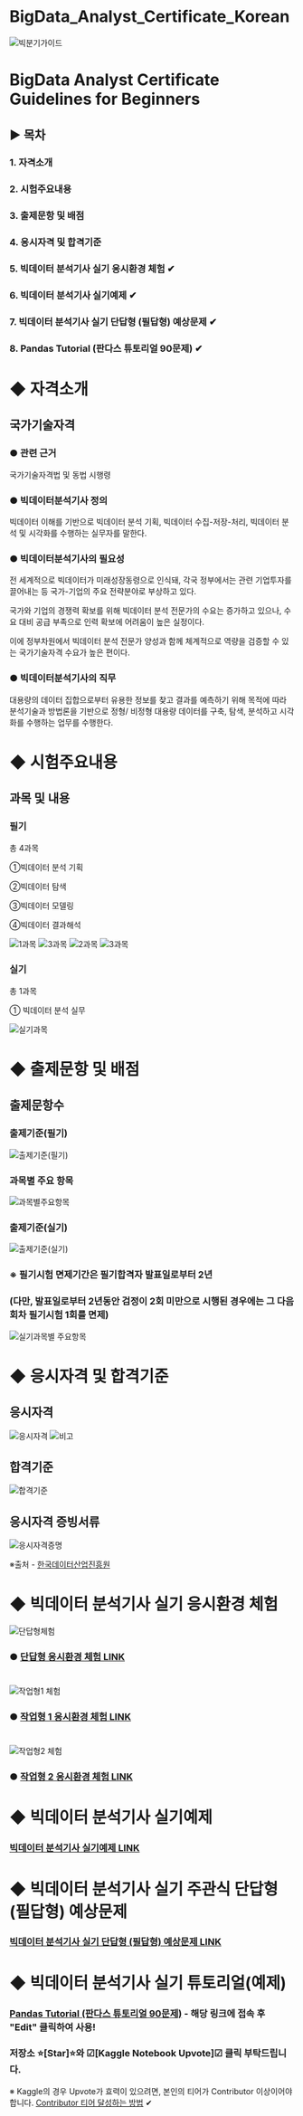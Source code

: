 # BigData_Analyst_Certificate_Korean
![빅분기가이드](https://user-images.githubusercontent.com/66030601/141610321-52df1d43-9721-4f84-96a9-301fe197e01e.PNG)

# BigData Analyst Certificate Guidelines for Beginners

## ▶ 목차
### 1. 자격소개
### 2. 시험주요내용
### 3. 출제문항 및 배점
### 4. 응시자격 및 합격기준
### 5. 빅데이터 분석기사 실기 응시환경 체험 ✔
### 6. 빅데이터 분석기사 실기예제  ✔
### 7. 빅데이터 분석기사 실기 단답형 (필답형) 예상문제 ✔
### 8. Pandas Tutorial (판다스 튜토리얼 90문제) ✔
#  ◆ 자격소개
## 국가기술자격
### ● 관련 근거

국가기술자격법 및 동법 시행령

### ● 빅데이터분석기사 정의

빅데이터 이해를 기반으로 빅데이터 분석 기획, 빅데이터 수집-저장-처리, 빅데이터 분석 및 시각화를 수행하는 실무자를 말한다.

### ● 빅데이터분석기사의 필요성
전 세계적으로 빅데이터가 미래성장동령으로 인식돼, 각국 정부에서는 관련 기업투자를 끌어내는 등 국가-기업의 주요 전략분야로 부상하고 있다.

국가와 기업의 경쟁력 확보를 위해 빅데이터 분석 전문가의 수요는 증가하고 있으나, 수요 대비 공급 부족으로 인력 확보에 어려움이 높은 실정이다.

이에 정부차원에서 빅데이터 분석 전문가 양성과 함께 체계적으로 역량을 검증할 수 있는 국가기술자격 수요가 높은 편이다.

### ● 빅데이터분석기사의 직무
대용량의 데이터 집합으로부터 유용한 정보를 찾고 결과를 예측하기 위해 목적에 따라 분석기술과 방법론을 기반으로 정형/ 비정형 대용량 데이터를 구축, 탐색, 분석하고 시각화를 수행하는 업무를 수행한다.

#  ◆ 시험주요내용
## 과목 및 내용
### 필기
총 4과목 

①빅데이터 분석 기획

②빅데이터 탐색

③빅데이터 모델링

④빅데이터 결과해석

![1과목](https://user-images.githubusercontent.com/66030601/141611655-1763c621-6db0-4e07-97d9-2ceb32bd9268.PNG)
![3과목](https://user-images.githubusercontent.com/66030601/141611679-a63dae6e-d8ce-415e-bb26-d0c92a399907.PNG)
![2과목](https://user-images.githubusercontent.com/66030601/141611623-26361c69-5a95-4dc2-a83d-66d40198a8eb.PNG)
![3과목](https://user-images.githubusercontent.com/66030601/141611418-bdbe1e42-076c-4782-a173-5ae352042f9b.PNG)

### 실기
총 1과목

① 빅데이터 분석 실무

![실기과목](https://user-images.githubusercontent.com/66030601/141611546-7f17eca1-8264-4ed4-8f34-e7d3d6823db1.PNG)

#  ◆ 출제문항 및 배점
## 출제문항수
### 출제기준(필기)
![출제기준(필기)](https://user-images.githubusercontent.com/66030601/141611731-3ceeb066-cb94-40e6-8255-c6bea8779514.PNG)
### 과목별 주요 항목
![과목별주요항목](https://user-images.githubusercontent.com/66030601/141611749-596a8c4d-ddd0-468e-a5ac-9ed7551caa98.PNG)
### 출제기준(실기)
![출제기준(실기)](https://user-images.githubusercontent.com/66030601/141611765-c3afd985-3cb0-4698-a3d1-c40213b07dd5.PNG)

### ※ 필기시험 면제기간은 필기합격자 발표일로부터 2년
### (다만, 발표일로부터 2년동안 검정이 2회 미만으로 시행된 경우에는 그 다음 회차 필기시험 1회를 면제)
![실기과목별 주요항목](https://user-images.githubusercontent.com/66030601/141611813-e21cb0ea-ee29-4090-8d4a-a370fb2fdd7f.PNG)

#  ◆ 응시자격 및 합격기준
## 응시자격
![응시자격](https://user-images.githubusercontent.com/66030601/141611887-268db871-4c67-4a36-a84c-35367af2c6be.PNG)
![비고](https://user-images.githubusercontent.com/66030601/141611930-92b5ba7a-552f-49d5-bef2-f5810256aac8.PNG)

## 합격기준
![합격기준](https://user-images.githubusercontent.com/66030601/141611982-986e56df-b492-42f8-a4dd-7a9e2c71c33d.PNG)

## 응시자격 증빙서류
![응시자격증명](https://user-images.githubusercontent.com/66030601/141611999-13def768-e8c2-4ea0-b27f-23d42de5fe40.PNG)

 ※출처 - [한국데이터산업진흥원](https://www.dataq.or.kr/www/sub/a_07.do)

#  ◆ 빅데이터 분석기사 실기 응시환경 체험 
![단답형체험](https://user-images.githubusercontent.com/66030601/141612417-001f4ce6-a55b-4783-a5ad-1028ea0a8d9a.PNG)
### ● [단답형 응시환경 체험 LINK](https://dataq.goorm.io/exam/116674/%EC%B2%B4%ED%97%98%ED%95%98%EA%B8%B0/quiz/1)
#
![작업형1 체험](https://user-images.githubusercontent.com/66030601/141612438-4c608928-669c-4126-b73a-b887a12432f2.PNG)
### ● [작업형 1 응시환경 체험 LINK](https://dataq.goorm.io/exam/116674/%EC%B2%B4%ED%97%98%ED%95%98%EA%B8%B0/quiz/2)
#
![작업형2 체험](https://user-images.githubusercontent.com/66030601/141612453-9ab8a2a5-1bd3-4e45-9125-5342f0247329.PNG)
### ● [작업형 2 응시환경 체험 LINK](https://dataq.goorm.io/exam/116674/%EC%B2%B4%ED%97%98%ED%95%98%EA%B8%B0/quiz/3)


# ◆ 빅데이터 분석기사 실기예제
### [빅데이터 분석기사 실기예제  LINK](https://drive.google.com/drive/folders/1NI_sP3EtQxc82gPNQrfP1FjUA4SYr8-E?usp=sharing)

# ◆ 빅데이터 분석기사 실기 주관식 단답형 (필답형) 예상문제
### [빅데이터 분석기사 실기 단답형 (필답형) 예상문제  LINK](https://mgyo.tistory.com/163)

# ◆ 빅데이터 분석기사 실기 튜토리얼(예제)
### [Pandas Tutorial (판다스 튜토리얼 90문제)](https://www.kaggle.com/mgyokim/pandas-tutorial) - 해당 링크에 접속 후 "Edit" 클릭하여 사용!

### 저장소 ⭐[Star]⭐와 ☑[Kaggle Notebook Upvote]☑ 클릭 부탁드립니다. 
※ Kaggle의 경우 Upvote가 효력이 있으려면, 본인의 티어가 Contributor 이상이어야 합니다. [Contributor 티어 달성하는 방법](https://mgyo.tistory.com/52?category=877488) ✔







